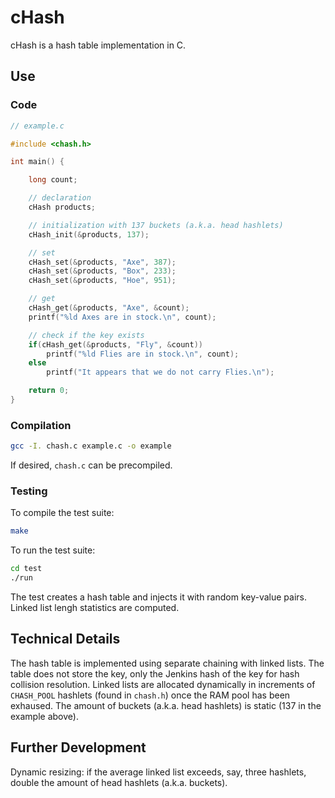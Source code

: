 # cHash
cHash is a hash table implementation in C.
## Use
### Code
```C
// example.c

#include <chash.h>

int main() {

    long count;

    // declaration
    cHash products;

    // initialization with 137 buckets (a.k.a. head hashlets)
    cHash_init(&products, 137);

    // set
    cHash_set(&products, "Axe", 387);
    cHash_set(&products, "Box", 233);
    cHash_set(&products, "Hoe", 951);

    // get
    cHash_get(&products, "Axe", &count);
    printf("%ld Axes are in stock.\n", count);

    // check if the key exists
    if(cHash_get(&products, "Fly", &count))
        printf("%ld Flies are in stock.\n", count);
    else
        printf("It appears that we do not carry Flies.\n");

    return 0;
}
```
### Compilation
```bash
gcc -I. chash.c example.c -o example
```
If desired, `chash.c` can be precompiled.
### Testing
To compile the test suite:
```bash
make
```
To run the test suite:
```bash
cd test
./run
```
The test creates a hash table and injects it with random key-value pairs. Linked
list lengh statistics are computed.

## Technical Details
The hash table is implemented using separate chaining with linked lists.  The
table does not store the key, only the Jenkins hash of the key for hash
collision resolution.  Linked lists are allocated dynamically in increments of
`CHASH_POOL` hashlets (found in `chash.h`) once the RAM pool has been exhaused.
The amount of buckets (a.k.a. head hashlets) is static (137 in the example
above).

## Further Development
Dynamic resizing: if the average linked list exceeds, say, three hashlets,
double the amount of head hashlets (a.k.a. buckets).

